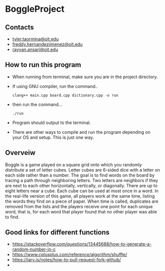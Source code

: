 # BoggleProject

## Contacts
- tyler.taormina@oit.edu
- freddy.hernandezjimenez@oit.edu
- rayyan.ansari@oit.edu


## How to run this program
- When running from terminal, make sure you are in the project directory. 

- If using GNU compiler, run the command..
	```
	clang++ main.cpp board.cpp dictionary.cpp -o run
	```
- then run the command... 
	``` 
	./run
	```
- Program should output to the terminal.
- There are other ways to compile and run the program depending on your OS and setup. This is just one way.



## Overveiw
Boggle is a game played on a square grid onto which you randomly distribute a set of letter cubes. Letter cubes 
are 6-sided dice with a letter on each side rather than a number. The goal is to find words on the board by tracing 
a path through neighboring letters. Two letters are neighbors if they are next to each other horizontally, vertically, 
or diagonally. There are up to eight letters near a cube. Each cube can be used at most once in a word. In the 
real-life version of this game, all players work at the same time, listing the words they find on a piece of paper. 
When  time  is  called,  duplicates  are  removed  from  the  lists  and  the  players  receive  one  point  for  each  unique 
word, that is, for each word that player found that no other player was able to find. 

## Good links for different functions 
- https://stackoverflow.com/questions/13445688/how-to-generate-a-random-number-in-c
- https://www.cplusplus.com/reference/algorithm/shuffle/
- https://jarv.is/notes/how-to-pull-request-fork-github/
- 	
	
